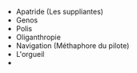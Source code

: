 - Apatride (Les suppliantes)
- Genos
- Polis
- Oliganthropie
- Navigation (Méthaphore du pilote)
- L'orgueil
- 